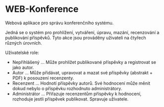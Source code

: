 # WEB-Konference

Webová aplikace pro správu konferenčního systému.

Jedná se o systém pro prohlížení, vytváření, úpravu, mazání, recenzování a publikování příspěvků.
Tyto akce jsou prováděny uživateli na čtyřech různých úrovních.

Uživatelské role:
- Nepřihlášený ... Může prohlížet publikované příspěvky a registrovat se jako autor.
- Autor ... Může přidávat, upravovat a mazat své příspěvky (abstrakt + PDF) k posouzení recenzenty.
- Recenzent ... Hodnotí příspěvky autorů. Své hodnocení může měnit dokud nebylo o příspěvku rozhodnuto administrátory.
- Administrátor ... Přiřazuje recenzentům příspěvky k hodnocení, rozhoduje jestli příspěvek publikovat. Spravuje uživatele.
